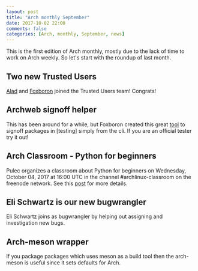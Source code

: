 ```yaml
---
layout: post
title: "Arch monthly September"
date: 2017-10-02 22:00
comments: false
categories: [Arch, monthly, September, news]
---
```


This is the first edition of Arch monthly, mostly due to the lack of time to
work on Arch weekly. So let's start with the roundup of last month.

## Two new Trusted Users

[Alad](https://www.archlinux.org/people/trusted-users/#Alad) and
[Foxboron](https://www.archlinux.org/people/trusted-users/#Foxboron) joined the
Trusted Users team! Congrats!

## Archweb signoff helper

This has been around for a while, but Foxboron created this great
[tool](https://github.com/Foxboron/archweb-signoff-helper) to signoff packages
in [testing] simply from the cli. If you are an official tester try it out!

## Arch Classroom - Python for beginners

Pulec organizes a classroom about Python for beginners on Wednesday, October
04, 2017 at 16:00 UTC in the channel #archlinux-classroom on the freenode
network. See this
[post](https://www.mail-archive.com/arch-general@archlinux.org/msg44123.html)
for more details.

## Eli Schwartz is our new bugwrangler

Eli Schwartz joins as bugwrangler by helping out assigning and investigation new bugs.

## Arch-meson wrapper

If you package packages which uses meson as a build tool then the arch-meson is
useful since it sets defaults for Arch.
